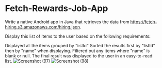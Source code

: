 # Fetch-Rewards-Job-App

Write a native Android app in Java that retrieves the data from https://fetch-hiring.s3.amazonaws.com/hiring.json.

Display this list of items to the user based on the following requirements:

Displayed all the items grouped by "listId"
Sorted the results first by "listId" then by "name" when displaying.
Filtered out any items where "name" is blank or null.
The final result was displayed to the user in an easy-to-read list.
![Screenshot (97)](https://user-images.githubusercontent.com/51974841/180518867-75a37627-50c2-4717-855a-7c4a694aa0ba.png)
![Screenshot (98)](https://user-images.githubusercontent.com/51974841/180518885-bd9831f4-13ed-4ead-bd80-4e716994a13c.png)
 
